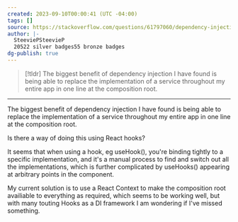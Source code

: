 ```yaml
---
created: 2023-09-10T00:00:41 (UTC -04:00)
tags: []
source: https://stackoverflow.com/questions/61797060/dependency-injection-with-react-hooks
author: |-
  SteeviePSteevieP
  20522 silver badges55 bronze badges
dg-publish: true
---
```


> [!tldr] 
> The biggest benefit of dependency injection I have found is being able to replace the implementation of a service throughout my entire app in one line at the composition root.
> 



---
The biggest benefit of dependency injection I have found is being able to replace the implementation of a service throughout my entire app in one line at the composition root.

Is there a way of doing this using React hooks?

It seems that when using a hook, eg useHook(), you're binding tightly to a specific implementation, and it's a manual process to find and switch out all the implementations, which is further complicated by useHooks() appearing at arbitrary points in the component.

My current solution is to use a React Context to make the composition root availiable to everything as required, which seems to be working well, but with many touting Hooks as a DI framework I am wondering if I've missed something.
